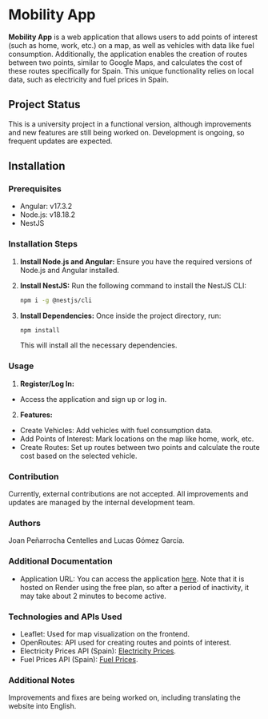 
# Mobility App

**Mobility App** is a web application that allows users to add points of interest (such as home, work, etc.) on a map, as well as vehicles with data like fuel consumption. Additionally, the application enables the creation of routes between two points, similar to Google Maps, and calculates the cost of these routes specifically for Spain. This unique functionality relies on local data, such as electricity and fuel prices in Spain.

## Project Status

This is a university project in a functional version, although improvements and new features are still being worked on. Development is ongoing, so frequent updates are expected.

## Installation

### Prerequisites

- Angular: v17.3.2
- Node.js: v18.18.2
- NestJS

### Installation Steps

1. **Install Node.js and Angular:**
   Ensure you have the required versions of Node.js and Angular installed.

2. **Install NestJS:**
   Run the following command to install the NestJS CLI:
   ```bash
   npm i -g @nestjs/cli
3. **Install Dependencies:**
    Once inside the project directory, run:
    ```bash
    npm install
    ```
    This will install all the necessary dependencies.
### Usage
1. **Register/Log In:**
- Access the application and sign up or log in.
2. **Features:**
- Create Vehicles: Add vehicles with fuel consumption data.
- Add Points of Interest: Mark locations on the map like home, work, etc.
- Create Routes: Set up routes between two points and calculate the route cost based on the selected vehicle.
### Contribution
Currently, external contributions are not accepted. All improvements and updates are managed by the internal development team.

### Authors
Joan Peñarrocha Centelles and Lucas Gómez García.
### Additional Documentation
- Application URL: You can access the application [here](https://app-movilidad-frontend.onrender.com). Note that it is hosted on Render using the free plan, so after a period of inactivity, it may take about 2 minutes to become active.
### Technologies and APIs Used
- Leaflet: Used for map visualization on the frontend.
- OpenRoutes: API used for creating routes and points of interest.
- Electricity Prices API (Spain): [Electricity Prices](https://api.preciodelaluz.org/v1/prices/avg?zone=PCB).
- Fuel Prices API (Spain): [Fuel Prices](https://sedeaplicaciones.minetur.gob.es/ServiciosRESTCarburantes/PreciosCarburantes/help).
### Additional Notes
Improvements and fixes are being worked on, including translating the website into English.